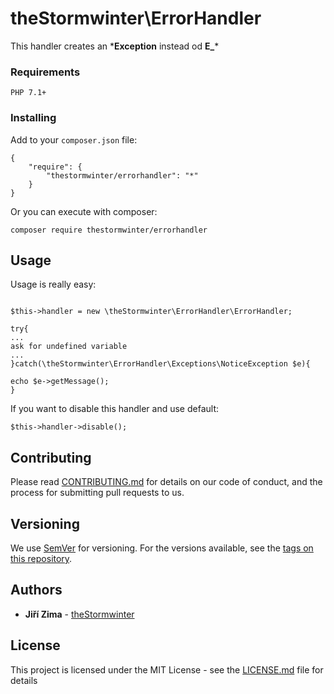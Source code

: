 # theStormwinter\ErrorHandler

This handler creates an \***Exception** instead od **E_**\*


### Requirements



```
PHP 7.1+
```

### Installing

Add to your `composer.json` file:

```
{
    "require": {
        "thestormwinter/errorhandler": "*"
    }
}
```

Or you can execute with composer:

```
composer require thestormwinter/errorhandler
```

## Usage

Usage is really easy:

```

$this->handler = new \theStormwinter\ErrorHandler\ErrorHandler;

try{
...
ask for undefined variable
...
}catch(\theStormwinter\ErrorHandler\Exceptions\NoticeException $e){

echo $e->getMessage();
}
```
If you want to disable this handler and use default:
```
$this->handler->disable();
```


## Contributing

Please read [CONTRIBUTING.md](CONTRIBUTING.md) for details on our code of conduct, and the process for submitting pull requests to
 us.

## Versioning

We use [SemVer](http://semver.org/) for versioning. For the versions available, see the [tags on this repository](https://github.com/your/project/tags). 

## Authors

* **Jiří Zima** - [theStormwinter](https://github.com/thestormwinter)

## License

This project is licensed under the MIT License - see the [LICENSE.md](LICENSE.md) file for details


